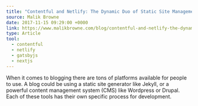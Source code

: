 ```yaml
---
title: "Contentful and Netlify: The Dynamic Duo of Static Site Management"
source: Malik Browne
date: 2017-11-15 09:29:00 +0000
link: https://www.malikbrowne.com/blog/contentful-and-netlify-the-dynamic-duo
type: Article
tool:
  - contentful
  - netlify
  - gatsbyjs
  - nextjs
---
```

When it comes to blogging there are tons of platforms available for people to use. A blog could be using a static site generator like Jekyll, or a powerful content management system (CMS) like Wordpress or Drupal. Each of these tools has their own specific process for development.




